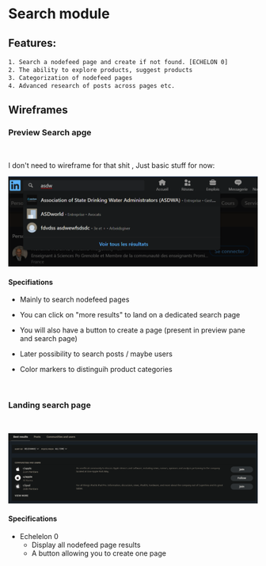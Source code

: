 # Search module

## Features:

    1. Search a nodefeed page and create if not found. [ECHELON 0]
    2. The ability to explore products, suggest products
    3. Categorization of nodefeed pages
    4. Advanced research of posts across pages etc.

## Wireframes

### Preview Search apge
<br/>

I don't need to wireframe for that shit , Just basic stuff for now:  


![Preview Pane Search](_assets/preview_seach.png)

#### Specifiations

* Mainly to search nodefeed pages

* You can click on "more results" to land on a dedicated search page 

* You will also have a button to create a page (present in preview pane and search page)

* Later possibility to search posts / maybe users

* Color markers to distinguih product categories

<br/>


### Landing search page
<br/>

![Landing search page](_assets/search_page.png)

#### Specifications

* Echelelon 0
    * Display all nodefeed page results
    * A button allowing you to create one page 
